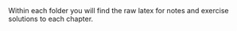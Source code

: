<title>/r/babyrudin 's notes and exercise solutions</title>
Within each folder you will find the raw latex for notes and exercise solutions to each chapter.
